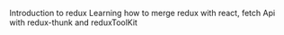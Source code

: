 Introduction to redux
Learning how to merge redux with react, fetch Api with redux-thunk and reduxToolKit
